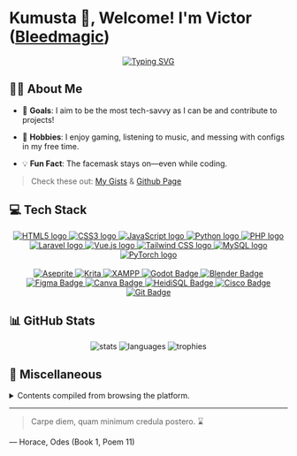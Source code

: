 # Kumusta 👋, Welcome! I'm Victor ([Bleedmagic][steam])

<!-- <a href="https://bleedmagic.github.io/">
  <img src="assets/github-header-image.png" alt="Header">
</a> -->

<p align="center">
  <a href="https://github.com/Bleedmagic"><img src="https://readme-typing-svg.demolab.com?font=Itim&size=25&letterSpacing=2px&duration=1800&pause=200&color=FF69B4&center=true&vCenter=true&multiline=true&repeat=false&width=600&height=100&lines=Coffee+-+Code+-+Commit;Bugs+fear+me%2C+features+follow+me.;Printing+less+than+threes+since+forever!" alt="Typing SVG" /></a>
</p>

## 👨‍💻 About Me

- 🎯 **Goals**: I aim to be the most tech-savvy as I can be and contribute to projects!

- 🎲 **Hobbies**: I enjoy gaming, listening to music, and messing with configs in my free time.

- 💡 **Fun Fact**: The facemask stays on—even while coding.

> Check these out: [My Gists][gh-gists] & [Github Page][gh-page]

## 💻 Tech Stack

<div align="center">
    <a href="https://developer.mozilla.org/en-US/docs/Web/HTML">
        <img src="https://cdn.jsdelivr.net/gh/devicons/devicon/icons/html5/html5-original.svg" height="40" alt="HTML5 logo" />
    </a>
    <a href="https://developer.mozilla.org/en-US/docs/Web/CSS">
        <img src="https://cdn.jsdelivr.net/gh/devicons/devicon/icons/css3/css3-original.svg" height="40" alt="CSS3 logo" />
    </a>
    <a href="https://developer.mozilla.org/en-US/docs/Web/JavaScript">
        <img src="https://cdn.jsdelivr.net/gh/devicons/devicon/icons/javascript/javascript-original.svg" height="40" alt="JavaScript logo" />
    </a>
    <a href="https://docs.python.org/3/">
        <img src="https://cdn.jsdelivr.net/gh/devicons/devicon/icons/python/python-original.svg" height="40" alt="Python logo" />
    </a>
    <a href="https://www.php.net/docs.php">
        <img src="https://cdn.jsdelivr.net/gh/devicons/devicon/icons/php/php-original.svg" height="40" alt="PHP logo" />
    </a>
    <br>
    <a href="https://laravel.com/docs">
        <img src="https://cdn.jsdelivr.net/gh/devicons/devicon/icons/laravel/laravel-original.svg" height="40" alt="Laravel logo" />
    </a>
    <a href="https://vuejs.org/guide/introduction.html">
        <img src="https://cdn.jsdelivr.net/gh/devicons/devicon/icons/vuejs/vuejs-original.svg" height="40" alt="Vue.js logo" />
    </a>
    <a href="https://tailwindcss.com/docs">
        <img src="https://cdn.jsdelivr.net/gh/devicons/devicon/icons/tailwindcss/tailwindcss-original.svg" height="40" alt="Tailwind CSS logo" />
    </a>
    <a href="https://dev.mysql.com/doc/">
        <img src="https://cdn.jsdelivr.net/gh/devicons/devicon/icons/mysql/mysql-original.svg" height="40" alt="MySQL logo" />
    </a>
    <a href="https://pytorch.org/">
        <img src="https://cdn.jsdelivr.net/gh/devicons/devicon@latest/icons/pytorch/pytorch-original.svg" height="40" alt="PyTorch logo" />
    </a>
</div>

<br>

<div align="center">
    <a href="https://www.aseprite.org/">
        <img src="https://img.shields.io/badge/Aseprite-F5F5DC?style=for-the-badge&logo=Aseprite&logoColor=" alt="Aseprite" />
    </a>
    <a href="https://krita.org/en/">
        <img src="https://img.shields.io/badge/Krita-203759?style=for-the-badge&logo=krita&logoColor=EEF37B" alt="Krita" />
    </a>
    <a href="https://www.apachefriends.org/index.html">
        <img src="https://img.shields.io/static/v1?style=for-the-badge&message=XAMPP&color=FB7A24&logo=XAMPP&logoColor=FFFFFF&label=" alt="XAMPP" />
    </a>
    <a href="https://godotengine.org/">
        <img src="https://img.shields.io/badge/Godot-478CBF?style=for-the-badge&logo=godot-engine&logoColor=white" alt="Godot Badge">
    </a>
    <a href="https://www.blender.org/">
        <img src="https://img.shields.io/badge/Blender-F5792A?style=for-the-badge&logo=blender&logoColor=white" alt="Blender Badge">
    </a>
    <br>
    <a href="https://www.figma.com/">
        <img src="https://img.shields.io/badge/Figma-F24E1E?style=for-the-badge&logo=figma&logoColor=white" alt="Figma Badge">
    </a>
    <a href="https://www.canva.com/">
        <img src="https://img.shields.io/badge/Canva-00C4CC?style=for-the-badge&logo=canva&logoColor=white" alt="Canva Badge">
    </a>
    <a href="https://www.heidisql.com/">
    <img src="https://img.shields.io/badge/HeidiSQL-4479A1?style=for-the-badge&logo=mariadb&logoColor=white" alt="HeidiSQL Badge">
    </a>
    <a href="https://www.cisco.com/">
    <img src="https://img.shields.io/badge/Cisco-1BA0D7?style=for-the-badge&logo=cisco&logoColor=white" alt="Cisco Badge">
    </a>
        <a href="https://git-scm.com/">
        <img src="https://img.shields.io/badge/Git-F05032?style=for-the-badge&logo=git&logoColor=white" alt="Git Badge">
    </a>
</div>

## 📊 GitHub Stats

<div align="center">
  <img src="https://github-readme-stats.vercel.app/api?username=bleedmagic&hide_title=false&hide_rank=false&show_icons=true&include_all_commits=true&count_private=true&disable_animations=false&theme=onedark&locale=en&hide_border=true&bg_color=00000000" height="150" alt="stats"  />
  <img src="https://github-readme-stats.vercel.app/api/top-langs?username=bleedmagic&locale=en&hide_title=false&layout=compact&card_width=320&langs_count=6&theme=onedark&hide_border=true&bg_color=00000000" height="150" alt="languages"  />
  <img src="https://github-profile-trophy.vercel.app/?username=Bleedmagic&theme=onedark&no-frame=true&no-bg=true&margin-w=5&margin-h=5&row=2&column=4&title=-Issues" alt="trophies"></img>
</div>

## 🌟 Miscellaneous

<details>

<summary>Contents compiled from browsing the platform.</summary>

### Card Profile

<a href="https://microsoftgithub.com/bleedmagic">
  <picture>
    <source media="(prefers-color-scheme: dark)" srcset="https://raw.githubusercontent.com/Bleedmagic/bleedmagic/main/dark_mode.svg">
    <img alt="Bleedmagic's Card Profile" src="https://raw.githubusercontent.com/Bleedmagic/bleedmagic/main/light_mode.svg">
  </picture>
</a>

### A Wonderful Phrase

<div align="center">
  <a href="https://github.com/Bleedmagic">
    <img
      alt="typograssy"
      src="https://typograssy.deno.dev/api?text=Hakuna%20Matata,%20&l0=fbf1c7&l1=d79921&l2=689d6a&l3=458588&l4=cc241d&frame=d65d0e&bg=fbf1c7&speed=100&comment=It's%20our%20problem-free%20philosophy!" />
  </a>
</div>

### Visit Count

<div align="center">
    <a href="https://github.com/Bleedmagic"><img alt="Counter" src="https://count.getloli.com/@Bleedmagic?name=MoeCounter&theme=rule34&padding=7&offset=15&align=center&scale=1.5&pixelated=1&darkmode=auto"></a>
</div>

### Profile Insights

- [gitstalk.netlify.app/bleedmagic](https://gitstalk.netlify.app/bleedmagic)
- [profile-summary-for-github.com/user/bleedmagic](https://profile-summary-for-github.com/user/bleedmagic)

### Pacman Animation

<picture>
  <source media="(prefers-color-scheme: dark)" srcset="https://raw.githubusercontent.com/bleedmagic/bleedmagic/output/pacman/pacman-contribution-graph-dark.svg">
  <source media="(prefers-color-scheme: light)" srcset="https://raw.githubusercontent.com/bleedmagic/bleedmagic/output/pacman/pacman-contribution-graph.svg">
  <img alt="pacman contribution graph" src="https://raw.githubusercontent.com/bleedmagic/bleedmagic/output/pacman/pacman-contribution-graph.svg">
</picture>

</details>

---

> Carpe diem, quam minimum credula postero. :hourglass:

— Horace, Odes (Book 1, Poem 11)

[steam]: https://steamcommunity.com/profiles/76561198444268546

[gh-gists]: https://gist.github.com/bleedmagic

[gh-page]: https://bleedmagic.github.io/

<!-- <p align="center">
    Made with 💖 by Victor (Bleedmagic) Vasquez [|87
</p> -->

<!-- @TODO Workflows: Metrics, Blog/Youtube -->
